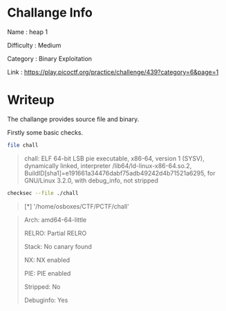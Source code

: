 # Challange Info

Name : heap 1

Difficulty : Medium

Category : Binary Exploitation

Link : https://play.picoctf.org/practice/challenge/439?category=6&page=1

# Writeup

The challange provides source file and binary.

Firstly some basic checks.

```bash
file chall
```

> chall: ELF 64-bit LSB pie executable, x86-64, version 1 (SYSV), dynamically linked, interpreter /lib64/ld-linux-x86-64.so.2, BuildID[sha1]=e191661a34476dabf75adb49242d4b71521a6295, for GNU/Linux 3.2.0, with debug_info, not stripped

```bash
checksec --file ./chall
```

>[*] '/home/osboxes/CTF/PCTF/chall'

>    Arch:       amd64-64-little
> 
>    RELRO:      Partial RELRO
> 
>    Stack:      No canary found
> 
>    NX:         NX enabled
> 
>    PIE:        PIE enabled
> 
>    Stripped:   No
> 
>    Debuginfo:  Yes
